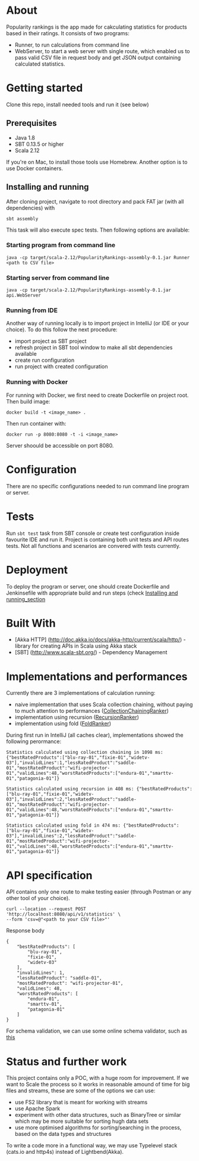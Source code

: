 # About

Popularity rankings is the app made for cakculating statistics for products based in their ratings. It consists of two programs:
- Runner, to run calculations from command line
- WebServer, to start a web server with single route, which enabled us to pass valid CSV file in request body and get JSON output containing calculated statistics.

# Getting started

Clone this repo, install needed tools and run it (see below)

## Prerequisites

* Java 1.8
* SBT 0.13.5 or higher
* Scala 2.12

If you're on Mac, to install those tools use Homebrew. Another option is to use Docker containers.

## Installing and running

After cloning project, navigate to root directory and pack FAT jar (with all dependencies) with

```
sbt assembly
```

This task will also execute spec tests. Then following options are available:

### Starting program from command line

```
java -cp target/scala-2.12/PopularityRankings-assembly-0.1.jar Runner <path to CSV file>
```

### Starting server from command line

```
java -cp target/scala-2.12/PopularityRankings-assembly-0.1.jar api.WebServer
```

### Running from IDE

Another way of running locally is to import project in IntelliJ (or IDE or your choice).
To do this follow the next procedure:
 * import project as SBT project
 * refresh project in SBT tool window to make all sbt dependencies available
 * create run configuration 
 * run project with created configuration

### Running with Docker

For running with Docker, we first need to create Dockerfile on project root. Then build image:

 ``` docker build -t <image_name> . ```

 Then run container with:

 ```docker run -p 8080:8080 -t -i <image_name>```

 Server shoould be accessible on port 8080.

# Configuration

There are no specific configurations needed to run command line program or server.

# Tests

Run `sbt test` task from SBT console or create test configuration inside favourite IDE and run it. Project is containing both unit tests and API routes tests. Not all functions and scenarios are convered with tests currently.

# Deployment

To deploy the program or server, one should create Dockerfile and Jenkinsefile with appropriate build and run steps (check [Installing and running_section](https://github.com/amerpersonal/PopularityRankings/blob/master/README.md#installing-and-running)


# Built With

* [Akka HTTP] (http://doc.akka.io/docs/akka-http/current/scala/http/) - library for creating APIs in Scala using Akka stack
* [SBT] (http://www.scala-sbt.org/) - Dependency Management

# Implementations and performances

Currently there are 3 implementations of calculation running:

- naive implementation that uses Scala collection chaining, without paying to much attention to performances ([CollectionChainingRanker](https://github.com/amerpersonal/PopularityRankings/blob/master/src/main/scala/rankings/CollectionChainingRanker.scala))
- implementation using recursion ([RecursionRanker](https://github.com/amerpersonal/PopularityRankings/blob/master/src/main/scala/rankings/RecursionRanker.scala))
- implementation using fold ([FoldRanker](https://github.com/amerpersonal/PopularityRankings/blob/master/src/main/scala/rankings/FoldRanker.scala))

During first run in IntelliJ (all caches clear), implementations showed the following perormance:

```
Statistics calculated using collection chaining in 1098 ms: {"bestRatedProducts":["blu-ray-01","fixie-01","widetv-03"],"invalidLines":1,"lessRatedProduct":"saddle-01","mostRatedProduct":"wifi-projector-01","validLines":48,"worstRatedProducts":["endura-01","smarttv-01","patagonia-01"]}
```
```
Statistics calculated using recursion in 408 ms: {"bestRatedProducts":["blu-ray-01","fixie-01","widetv-03"],"invalidLines":2,"lessRatedProduct":"saddle-01","mostRatedProduct":"wifi-projector-01","validLines":48,"worstRatedProducts":["endura-01","smarttv-01","patagonia-01"]}
```
```
Statistics calculated using fold in 474 ms: {"bestRatedProducts":["blu-ray-01","fixie-01","widetv-03"],"invalidLines":2,"lessRatedProduct":"saddle-01","mostRatedProduct":"wifi-projector-01","validLines":48,"worstRatedProducts":["endura-01","smarttv-01","patagonia-01"]}
```

# API specification

API contains only one route to make testing easier (through Postman or any other tool of your choice).

```
curl --location --request POST 'http://localhost:8080/api/v1/statistics' \
--form 'csv=@"<path to your CSV file>"'
```

Response body

```
{
    "bestRatedProducts": [
        "blu-ray-01",
        "fixie-01",
        "widetv-03"
    ],
    "invalidLines": 1,
    "lessRatedProduct": "saddle-01",
    "mostRatedProduct": "wifi-projector-01",
    "validLines": 48,
    "worstRatedProducts": [
        "endura-01",
        "smarttv-01",
        "patagonia-01"
    ]
}
```

For schema validation, we can use some online schema validator, such as [this](https://www.liquid-technologies.com/online-json-schema-validator)

# Status and further work

This project contains only a POC, with a huge room for improvement. If we want to Scale the process so it works in reasonable amound of time for big files and streams, these are some of the options we can use:

- use FS2 library that is meant for working with streams
- use Apache Spark
- experiment with other data structures, such as BinaryTree or similar which may be more suitable for sorting hugh data sets
- use more optimised algorithms for sorting/searching in the process, based on the data types and structures

To write a code more in a functional way, we may use Typelevel stack (cats.io and http4s) instead of Lightbend(Akka).


